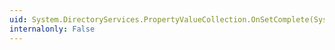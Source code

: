 ```yaml
---
uid: System.DirectoryServices.PropertyValueCollection.OnSetComplete(System.Int32,System.Object,System.Object)
internalonly: False
---
```

